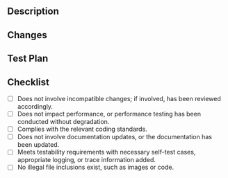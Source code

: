 <!-- PLEASE REMOVE COMMENTS BEFORE MERGING TO AVOID INCLUDING THEM IN GIT HISTORY -->
## Description
<!--
Briefly describe the purpose of the MR, for example:
This PR mainly implements the function of remote debugging within the Metro LAN.
-->

## Changes
<!--
List main changes in bullet points that can be included in the changelog. Those changes should be written for
application developers and react third-party library authors. Internal changes shouldn't be listed. Please start each bullet point with:
- added
- fixed
- deprecated
- removed

If it is a change to add a new attribute, use [added] prefix, for example:
- [added] FlatList component adds inverted attribute
-->

## Test Plan
<!-- 
How to test this PR. For example:
1. Open the Tester project
2. Execute the npm run start command
...
-->



## Checklist
<!--
Please conduct self inspection according to the following checklist before merging
After completing the self check, fill in "x" in [], For example:
- [x] Does not involve incompatible changes; if involved, has been reviewed accordingly.
-->
- [ ] Does not involve incompatible changes; if involved, has been reviewed accordingly.
- [ ] Does not impact performance, or performance testing has been conducted without degradation.
- [ ] Complies with the relevant coding standards.
- [ ] Does not involve documentation updates, or the documentation has been updated.
- [ ] Meets testability requirements with necessary self-test cases, appropriate logging, or trace information added.
- [ ] No illegal file inclusions exist, such as images or code.
